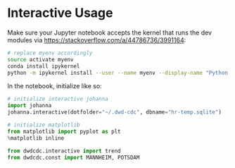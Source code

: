 # Interactive Usage

Make sure your Jupyter notebook accepts the kernel that runs the dev modules via https://stackoverflow.com/a/44786736/3991164:

```sh
# replace myenv accordingly
source activate myenv
conda install ipykernel
python -m ipykernel install --user --name myenv --display-name "Python 3.7 (myenv)"
```

In the notebook, initialize like so:

```python
# initialize interactive johanna
import johanna
johanna.interactive(dotfolder="~/.dwd-cdc", dbname="hr-temp.sqlite")

# initialize matplotlib
from matplotlib import pyplot as plt
%matplotlib inline

from dwdcdc.interactive import trend
from dwdcdc.const import MANNHEIM, POTSDAM
```


